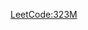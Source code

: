 [LeetCode:323M](https://leetcode.com/problems/number-of-connected-components-in-an-undirected-graph/description/)
